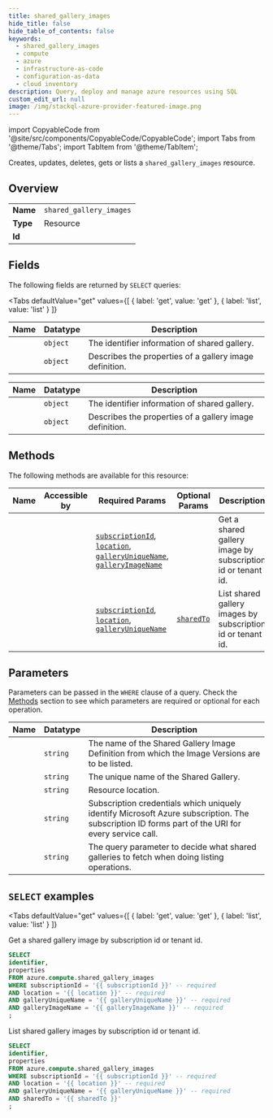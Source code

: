 ```yaml
--- 
title: shared_gallery_images
hide_title: false
hide_table_of_contents: false
keywords:
  - shared_gallery_images
  - compute
  - azure
  - infrastructure-as-code
  - configuration-as-data
  - cloud inventory
description: Query, deploy and manage azure resources using SQL
custom_edit_url: null
image: /img/stackql-azure-provider-featured-image.png
---
```


import CopyableCode from '@site/src/components/CopyableCode/CopyableCode';
import Tabs from '@theme/Tabs';
import TabItem from '@theme/TabItem';

Creates, updates, deletes, gets or lists a <code>shared_gallery_images</code> resource.

## Overview
<table><tbody>
<tr><td><b>Name</b></td><td><code>shared_gallery_images</code></td></tr>
<tr><td><b>Type</b></td><td>Resource</td></tr>
<tr><td><b>Id</b></td><td><CopyableCode code="azure.compute.shared_gallery_images" /></td></tr>
</tbody></table>

## Fields

The following fields are returned by `SELECT` queries:

<Tabs
    defaultValue="get"
    values={[
        { label: 'get', value: 'get' },
        { label: 'list', value: 'list' }
    ]}
>
<TabItem value="get">

<table>
<thead>
    <tr>
    <th>Name</th>
    <th>Datatype</th>
    <th>Description</th>
    </tr>
</thead>
<tbody>
<tr>
    <td><CopyableCode code="identifier" /></td>
    <td><code>object</code></td>
    <td>The identifier information of shared gallery.</td>
</tr>
<tr>
    <td><CopyableCode code="properties" /></td>
    <td><code>object</code></td>
    <td>Describes the properties of a gallery image definition.</td>
</tr>
</tbody>
</table>
</TabItem>
<TabItem value="list">

<table>
<thead>
    <tr>
    <th>Name</th>
    <th>Datatype</th>
    <th>Description</th>
    </tr>
</thead>
<tbody>
<tr>
    <td><CopyableCode code="identifier" /></td>
    <td><code>object</code></td>
    <td>The identifier information of shared gallery.</td>
</tr>
<tr>
    <td><CopyableCode code="properties" /></td>
    <td><code>object</code></td>
    <td>Describes the properties of a gallery image definition.</td>
</tr>
</tbody>
</table>
</TabItem>
</Tabs>

## Methods

The following methods are available for this resource:

<table>
<thead>
    <tr>
    <th>Name</th>
    <th>Accessible by</th>
    <th>Required Params</th>
    <th>Optional Params</th>
    <th>Description</th>
    </tr>
</thead>
<tbody>
<tr>
    <td><a href="#get"><CopyableCode code="get" /></a></td>
    <td><CopyableCode code="select" /></td>
    <td><a href="#parameter-subscriptionId"><code>subscriptionId</code></a>, <a href="#parameter-location"><code>location</code></a>, <a href="#parameter-galleryUniqueName"><code>galleryUniqueName</code></a>, <a href="#parameter-galleryImageName"><code>galleryImageName</code></a></td>
    <td></td>
    <td>Get a shared gallery image by subscription id or tenant id.</td>
</tr>
<tr>
    <td><a href="#list"><CopyableCode code="list" /></a></td>
    <td><CopyableCode code="select" /></td>
    <td><a href="#parameter-subscriptionId"><code>subscriptionId</code></a>, <a href="#parameter-location"><code>location</code></a>, <a href="#parameter-galleryUniqueName"><code>galleryUniqueName</code></a></td>
    <td><a href="#parameter-sharedTo"><code>sharedTo</code></a></td>
    <td>List shared gallery images by subscription id or tenant id.</td>
</tr>
</tbody>
</table>

## Parameters

Parameters can be passed in the `WHERE` clause of a query. Check the [Methods](#methods) section to see which parameters are required or optional for each operation.

<table>
<thead>
    <tr>
    <th>Name</th>
    <th>Datatype</th>
    <th>Description</th>
    </tr>
</thead>
<tbody>
<tr id="parameter-galleryImageName">
    <td><CopyableCode code="galleryImageName" /></td>
    <td><code>string</code></td>
    <td>The name of the Shared Gallery Image Definition from which the Image Versions are to be listed.</td>
</tr>
<tr id="parameter-galleryUniqueName">
    <td><CopyableCode code="galleryUniqueName" /></td>
    <td><code>string</code></td>
    <td>The unique name of the Shared Gallery.</td>
</tr>
<tr id="parameter-location">
    <td><CopyableCode code="location" /></td>
    <td><code>string</code></td>
    <td>Resource location.</td>
</tr>
<tr id="parameter-subscriptionId">
    <td><CopyableCode code="subscriptionId" /></td>
    <td><code>string</code></td>
    <td>Subscription credentials which uniquely identify Microsoft Azure subscription. The subscription ID forms part of the URI for every service call.</td>
</tr>
<tr id="parameter-sharedTo">
    <td><CopyableCode code="sharedTo" /></td>
    <td><code>string</code></td>
    <td>The query parameter to decide what shared galleries to fetch when doing listing operations.</td>
</tr>
</tbody>
</table>

## `SELECT` examples

<Tabs
    defaultValue="get"
    values={[
        { label: 'get', value: 'get' },
        { label: 'list', value: 'list' }
    ]}
>
<TabItem value="get">

Get a shared gallery image by subscription id or tenant id.

```sql
SELECT
identifier,
properties
FROM azure.compute.shared_gallery_images
WHERE subscriptionId = '{{ subscriptionId }}' -- required
AND location = '{{ location }}' -- required
AND galleryUniqueName = '{{ galleryUniqueName }}' -- required
AND galleryImageName = '{{ galleryImageName }}' -- required
;
```
</TabItem>
<TabItem value="list">

List shared gallery images by subscription id or tenant id.

```sql
SELECT
identifier,
properties
FROM azure.compute.shared_gallery_images
WHERE subscriptionId = '{{ subscriptionId }}' -- required
AND location = '{{ location }}' -- required
AND galleryUniqueName = '{{ galleryUniqueName }}' -- required
AND sharedTo = '{{ sharedTo }}'
;
```
</TabItem>
</Tabs>
